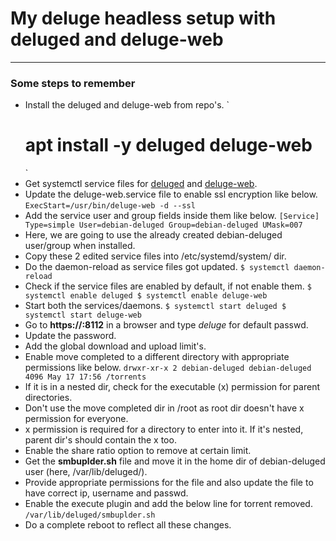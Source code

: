 # My deluge headless setup with deluged and deluge-web
---

### Some steps to remember
- Install the deluged and deluge-web from repo's.
    `
    # apt install -y deluged deluge-web
    `
- Get systemctl service files for [deluged](https://github.com/deluge-torrent/deluge/blob/develop/packaging/systemd/deluged.service) and [deluge-web](https://github.com/deluge-torrent/deluge/blob/develop/packaging/systemd/deluge-web.service).
- Update the deluge-web.service file to enable ssl encryption like below.
    `
    ExecStart=/usr/bin/deluge-web -d --ssl
    `
- Add the service user and group fields inside them like below.
    `
    [Service]
    Type=simple
    User=debian-deluged
    Group=debian-deluged
    UMask=007
    `
- Here, we are going to use the already created debian-deluged user/group when installed.
- Copy these 2 edited service files into /etc/systemd/system/ dir.
- Do the daemon-reload as service files got updated.
    `
    $ systemctl daemon-reload
    `
- Check if the service files are enabled by default, if not enable them.
    `
    $ systemctl enable deluged
    $ systemctl enable deluge-web
    `
- Start both the services/daemons.
    `
    $ systemctl start deluged
    $ systemctl start deluge-web
    `
- Go to **https://<ip>:8112** in a browser and type *deluge* for default passwd.
- Update the password.
- Add the global download and upload limit's.
- Enable move completed to a different directory with appropriate permissions like below.
    `
    drwxr-xr-x 2 debian-deluged debian-deluged 4096 May 17 17:56 /torrents
    `
- If it is in a nested dir, check for the executable (x) permission for parent directories.
- Don't use the move completed dir in /root as root dir doesn't have x permission for everyone.
- x permission is required for a directory to enter into it. If it's nested, parent dir's should contain the x too.
- Enable the share ratio option to remove at certain limit.
- Get the **smbuplder.sh** file and move it in the home dir of debian-deluged user (here, /var/lib/deluged/).
- Provide appropriate permissions for the file and also update the file to have correct ip, username and passwd.
- Enable the execute plugin and add the below line for torrent removed.
    `
    /var/lib/deluged/smbuplder.sh
    `
- Do a complete reboot to reflect all these changes.
